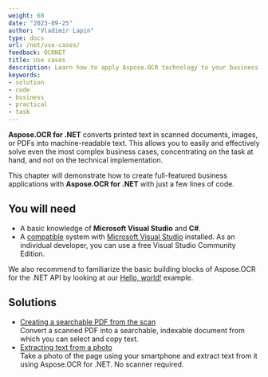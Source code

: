 ```yaml
---
weight: 60
date: "2023-09-25"
author: "Vladimir Lapin"
type: docs
url: /net/use-cases/
feedback: OCRNET
title: Use cases
description: Learn how to apply Aspose.OCR technology to your business and how to solve real-world problems with just a few lines of code.
keywords:
- solution
- code
- business
- practical
- task
---
```


**Aspose.OCR for .NET** converts printed text in scanned documents, images, or PDFs into machine-readable text. This allows you to easily and effectively solve even the most complex business cases, concentrating on the task at hand, and not on the technical implementation.

This chapter will demonstrate how to create full-featured business applications with **Aspose.OCR for .NET** with just a few lines of code.

## You will need

- A basic knowledge of **Microsoft Visual Studio** and **C#**.
- A [compatible](/ocr/net/system-requirements/) system with [Microsoft Visual Studio](https://visualstudio.microsoft.com/) installed. As an individual developer, you can use a free Visual Studio Community Edition.

We also recommend to familiarize the basic building blocks of Aspose.OCR for the .NET API by looking at our [Hello, world!](/ocr/net/hello-world/) example.

## Solutions

- [Creating a searchable PDF from the scan](/ocr/net/use-cases/scanned-pdf-to-searchable-pdf/)  
  Convert a scanned PDF into a searchable, indexable document from which you can select and copy text.
- [Extracting text from a photo](/ocr/net/extract-text-from-photo/)  
  Take a photo of the page using your smartphone and extract text from it using Aspose.OCR for .NET. No scanner required.
